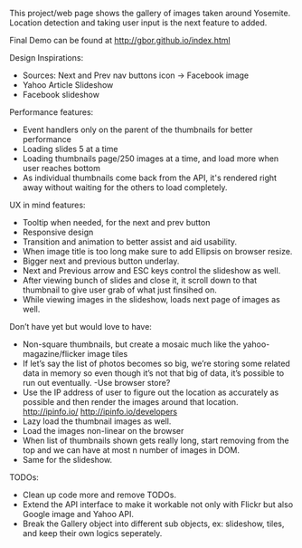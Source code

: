 
This project/web page shows the gallery of images taken around Yosemite.  Location detection and taking user input is the next feature to added.

Final Demo can be found at http://gbor.github.io/index.html

Design Inspirations:
- Sources: Next and Prev nav buttons icon -> Facebook image
- Yahoo Article Slideshow
- Facebook slideshow


Performance features:
- Event handlers only on the parent of the thumbnails for better performance
- Loading slides 5 at a time
- Loading thumbnails page/250 images at a time, and load more when user reaches bottom
- As individual thumbnails come back from the API, it's rendered right away without waiting for the others to load completely.

UX in mind features:
- Tooltip when needed, for the next and prev button
- Responsive design
- Transition and animation to better assist and aid usability.
- When image title is too long make sure to add Ellipsis on browser resize.
- Bigger next and previous button underlay.
- Next and Previous arrow and ESC keys control the slideshow as well.
- After viewing bunch of slides and close it, it scroll down to that thumbnail to give user grab of what just finsihed on.
- While viewing images in the slideshow, loads next page of images as well.

Don’t have yet but would love to have:
- Non-square thumbnails, but create a mosaic much like the yahoo-magazine/flicker image tiles
- If let’s say the list of photos becomes so big, we’re storing some related data in memory so even though it’s not that 	big of data, it’s possible to run out eventually.  -Use browser store?
- Use the IP address of user to figure out the location as accurately as possible and then render the images around that location. http://ipinfo.io/  http://ipinfo.io/developers
- Lazy load the thumbnail images as well.
- Load the images non-linear on the browser
- When list of thumbnails shown gets really long, start removing from the top and we can have at most n number of images in DOM.
- Same for the slideshow.

TODOs:
- Clean up code more and remove TODOs.
- Extend the API interface to make it workable not only with Flickr but also Google image and Yahoo API.
- Break the Gallery object into different sub objects, ex: slideshow, tiles, and keep their own logics seperately. 
